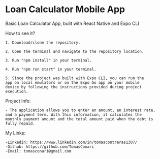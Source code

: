 # Loan Calculator Mobile App
Basic Loan Calculator App, built with React Native and Expo CLI

How to see it?

    1. Download/clone the repository.
    
    2. Open the terminal and navigate to the repository location.
    
    3. Run "npm install" in your terminal.
    
    4. Run "npm run start" in your terminal.

    5. Since the project was built with Expo CLI, you can run the 
    app on local emulators or on the Expo Go app on your mobile
    device by following the instructions provided during project execution.

Project Info:

    - The application allows you to enter an amount, an interest rate, 
    and a payment term. With this information, it calculates the 
    monthly payment amount and the total amount paid when the debt is fully repaid.

My Links:

    -Linkedin: https://www.linkedin.com/in/tomascontreras1307/
    -Github: https://github.com/TomasConari
    -Email: tomasconari@gmail.com
